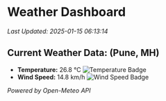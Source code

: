 
# Weather Dashboard

_Last Updated: 2025-01-15 06:13:14_

## Current Weather Data: (Pune, MH)
- **Temperature:** 26.8 °C ![Temperature Badge](https://img.shields.io/badge/Temperature-Medium%20Temp-green)
- **Wind Speed:** 14.8 km/h ![Wind Speed Badge](https://img.shields.io/badge/Wind%20Speed-Low%20Wind-blue)

*Powered by Open-Meteo API*

